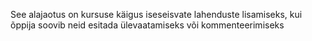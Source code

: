 See alajaotus on kursuse käigus iseseisvate lahenduste lisamiseks, kui õppija soovib neid esitada ülevaatamiseks või kommenteerimiseks